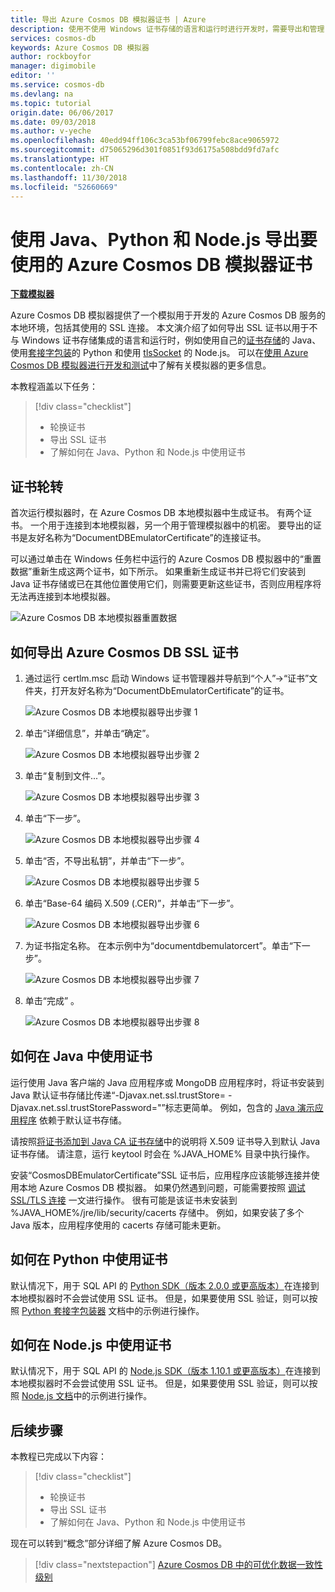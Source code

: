 ```yaml
---
title: 导出 Azure Cosmos DB 模拟器证书 | Azure
description: 使用不使用 Windows 证书存储的语言和运行时进行开发时，需要导出和管理 SSL 证书。 此文提供了分步说明。
services: cosmos-db
keywords: Azure Cosmos DB 模拟器
author: rockboyfor
manager: digimobile
editor: ''
ms.service: cosmos-db
ms.devlang: na
ms.topic: tutorial
origin.date: 06/06/2017
ms.date: 09/03/2018
ms.author: v-yeche
ms.openlocfilehash: 40edd94ff106c3ca53bf06799febc8ace9065972
ms.sourcegitcommit: d75065296d301f0851f93d6175a508bdd9fd7afc
ms.translationtype: HT
ms.contentlocale: zh-CN
ms.lasthandoff: 11/30/2018
ms.locfileid: "52660669"
---
```

# <a name="export-the-azure-cosmos-db-emulator-certificates-for-use-with-java-python-and-nodejs"></a>使用 Java、Python 和 Node.js 导出要使用的 Azure Cosmos DB 模拟器证书

[**下载模拟器**](https://aka.ms/cosmosdb-emulator)

Azure Cosmos DB 模拟器提供了一个模拟用于开发的 Azure Cosmos DB 服务的本地环境，包括其使用的 SSL 连接。 本文演介绍了如何导出 SSL 证书以用于不与 Windows 证书存储集成的语言和运行时，例如使用自己的[证书存储](https://docs.oracle.com/cd/E19830-01/819-4712/ablqw/index.html)的 Java、使用[套接字包装](https://docs.python.org/2/library/ssl.html)的 Python 和使用 [tlsSocket](https://nodejs.org/api/tls.html#tls_tls_connect_options_callback) 的 Node.js。 可以在[使用 Azure Cosmos DB 模拟器进行开发和测试](./local-emulator.md)中了解有关模拟器的更多信息。

本教程涵盖以下任务：

> [!div class="checklist"]
> * 轮换证书
> * 导出 SSL 证书
> * 了解如何在 Java、Python 和 Node.js 中使用证书

## <a name="certification-rotation"></a>证书轮转

首次运行模拟器时，在 Azure Cosmos DB 本地模拟器中生成证书。 有两个证书。 一个用于连接到本地模拟器，另一个用于管理模拟器中的机密。 要导出的证书是友好名称为“DocumentDBEmulatorCertificate”的连接证书。

可以通过单击在 Windows 任务栏中运行的 Azure Cosmos DB 模拟器中的“重置数据”重新生成这两个证书，如下所示。 如果重新生成证书并已将它们安装到 Java 证书存储或已在其他位置使用它们，则需要更新这些证书，否则应用程序将无法再连接到本地模拟器。

![Azure Cosmos DB 本地模拟器重置数据](./media/local-emulator-export-ssl-certificates/database-local-emulator-reset-data.png)

## <a name="how-to-export-the-azure-cosmos-db-ssl-certificate"></a>如何导出 Azure Cosmos DB SSL 证书

1. 通过运行 certlm.msc 启动 Windows 证书管理器并导航到“个人”->“证书”文件夹，打开友好名称为“DocumentDbEmulatorCertificate”的证书。

    ![Azure Cosmos DB 本地模拟器导出步骤 1](./media/local-emulator-export-ssl-certificates/database-local-emulator-export-step-1.png)

2. 单击“详细信息”，并单击“确定”。

    ![Azure Cosmos DB 本地模拟器导出步骤 2](./media/local-emulator-export-ssl-certificates/database-local-emulator-export-step-2.png)

3. 单击“复制到文件...”。

    ![Azure Cosmos DB 本地模拟器导出步骤 3](./media/local-emulator-export-ssl-certificates/database-local-emulator-export-step-3.png)

4. 单击“下一步”。

    ![Azure Cosmos DB 本地模拟器导出步骤 4](./media/local-emulator-export-ssl-certificates/database-local-emulator-export-step-4.png)

5. 单击“否，不导出私钥”，并单击“下一步”。

    ![Azure Cosmos DB 本地模拟器导出步骤 5](./media/local-emulator-export-ssl-certificates/database-local-emulator-export-step-5.png)

6. 单击“Base-64 编码 X.509 (.CER)”，并单击“下一步”。

    ![Azure Cosmos DB 本地模拟器导出步骤 6](./media/local-emulator-export-ssl-certificates/database-local-emulator-export-step-6.png)

7. 为证书指定名称。 在本示例中为“documentdbemulatorcert”。单击“下一步”。

    ![Azure Cosmos DB 本地模拟器导出步骤 7](./media/local-emulator-export-ssl-certificates/database-local-emulator-export-step-7.png)

8. 单击“完成” 。

    ![Azure Cosmos DB 本地模拟器导出步骤 8](./media/local-emulator-export-ssl-certificates/database-local-emulator-export-step-8.png)

## <a name="how-to-use-the-certificate-in-java"></a>如何在 Java 中使用证书

运行使用 Java 客户端的 Java 应用程序或 MongoDB 应用程序时，将证书安装到 Java 默认证书存储比传递“-Djavax.net.ssl.trustStore=<keystore> -Djavax.net.ssl.trustStorePassword="<password>”标志更简单。 例如，包含的 [Java 演示应用程序](https://localhost:8081/_explorer/index.html) 依赖于默认证书存储。

请按照[将证书添加到 Java CA 证书存储](/java-add-certificate-ca-store)中的说明将 X.509 证书导入到默认 Java 证书存储。 请注意，运行 keytool 时会在 %JAVA_HOME% 目录中执行操作。

安装“CosmosDBEmulatorCertificate”SSL 证书后，应用程序应该能够连接并使用本地 Azure Cosmos DB 模拟器。 如果仍然遇到问题，可能需要按照 [调试 SSL/TLS 连接](http://docs.oracle.com/javase/7/docs/technotes/guides/security/jsse/ReadDebug.html) 一文进行操作。 很有可能是该证书未安装到 %JAVA_HOME%/jre/lib/security/cacerts 存储中。 例如，如果安装了多个 Java 版本，应用程序使用的 cacerts 存储可能未更新。

## <a name="how-to-use-the-certificate-in-python"></a>如何在 Python 中使用证书

默认情况下，用于 SQL API 的 [Python SDK（版本 2.0.0 或更高版本）](sql-api-sdk-python.md)在连接到本地模拟器时不会尝试使用 SSL 证书。 但是，如果要使用 SSL 验证，则可以按照 [Python 套接字包装器](https://docs.python.org/2/library/ssl.html) 文档中的示例进行操作。

## <a name="how-to-use-the-certificate-in-nodejs"></a>如何在 Node.js 中使用证书

默认情况下，用于 SQL API 的 [Node.js SDK（版本 1.10.1 或更高版本）](sql-api-sdk-node.md)在连接到本地模拟器时不会尝试使用 SSL 证书。 但是，如果要使用 SSL 验证，则可以按照 [Node.js 文档](https://nodejs.org/api/tls.html#tls_tls_connect_options_callback)中的示例进行操作。

## <a name="next-steps"></a>后续步骤

本教程已完成以下内容：

> [!div class="checklist"]
> * 轮换证书
> * 导出 SSL 证书
> * 了解如何在 Java、Python 和 Node.js 中使用证书

现在可以转到“概念”部分详细了解 Azure Cosmos DB。 

> [!div class="nextstepaction"]
>[Azure Cosmos DB 中的可优化数据一致性级别](../cosmos-db/consistency-levels.md)

<!--Update_Description: update meta properties -->
